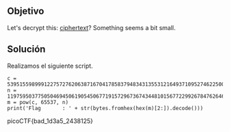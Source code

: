 ## Objetivo
Let's decrypt this: [ciphertext](https://jupiter.challenges.picoctf.org/static/d21037ad23ed84cfff20a84768a0f2b2/ciphertext)? Something seems a bit small.
## Solución
Realizamos el siguiente script.

	c = 5395155989991227572762063871670417858379483431355312164937109527462250082988708740201843533053251371544571881526402145008214593802980213446464336105538029958830875403376768409134089634013549599740490895285580899716608821657931890563825509333299328936995890804201471426647647804666272904402739798951838627343
	n = 119759503775050469450619054506771915729673674344810156772299267847626461582964437399164686937574753373180323815373300153197522381720828236966294999725971315083273924075729868954712466015175851918734805772751863992047179751643178498568184395997868049442141671023531693902419630505931844211253453288511663438259
	m = pow(c, 65537, n)
	print('Flag       : ' + str(bytes.fromhex(hex(m)[2:]).decode()))

picoCTF{bad_1d3a5_2438125}
